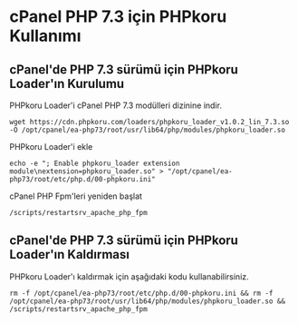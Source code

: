 # cPanel PHP 7.3 için PHPkoru Kullanımı #

## cPanel'de PHP 7.3 sürümü için PHPkoru Loader'ın Kurulumu ##

PHPkoru Loader'i cPanel PHP 7.3 modülleri dizinine indir.

```shell
wget https://cdn.phpkoru.com/loaders/phpkoru_loader_v1.0.2_lin_7.3.so -O /opt/cpanel/ea-php73/root/usr/lib64/php/modules/phpkoru_loader.so
```

PHPkoru Loader'i ekle
```shell
echo -e "; Enable phpkoru_loader extension module\nextension=phpkoru_loader.so" > "/opt/cpanel/ea-php73/root/etc/php.d/00-phpkoru.ini"
```

cPanel PHP Fpm'leri yeniden başlat
```shell
/scripts/restartsrv_apache_php_fpm
```

## cPanel'de PHP 7.3 sürümü için PHPkoru Loader'ın Kaldırması ##

PHPkoru Loader'ı kaldırmak için aşağıdaki kodu kullanabilirsiniz.
```shell
rm -f /opt/cpanel/ea-php73/root/etc/php.d/00-phpkoru.ini && rm -f /opt/cpanel/ea-php73/root/usr/lib64/php/modules/phpkoru_loader.so && /scripts/restartsrv_apache_php_fpm
```